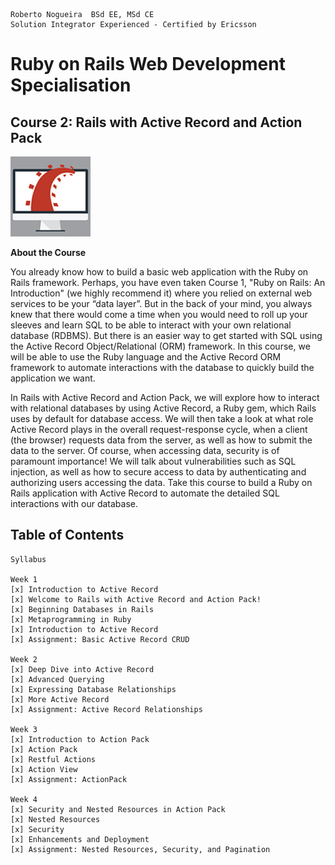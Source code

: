 ```
Roberto Nogueira  BSd EE, MSd CE
Solution Integrator Experienced - Certified by Ericsson
```
# Ruby on Rails Web Development Specialisation

## Course 2: Rails with Active Record and Action Pack

![ebook cover](images/ebook_cover.png)

**About the Course**

You already know how to build a basic web application with the Ruby on Rails framework. Perhaps, you have even taken Course 1, "Ruby on Rails: An Introduction" (we highly recommend it) where you relied on external web services to be your “data layer”. But in the back of your mind, you always knew that there would come a time when you would need to roll up your sleeves and learn SQL to be able to interact with your own relational database (RDBMS). But there is an easier way to get started with SQL using the Active Record Object/Relational (ORM) framework. In this course, we will be able to use the Ruby language and the Active Record ORM framework to automate interactions with the database to quickly build the application we want.
 
In Rails with Active Record and Action Pack, we will explore how to interact with relational databases by using Active Record, a Ruby gem, which Rails uses by default for database access. We will then take a look at what role Active Record plays in the overall request-response cycle, when a client (the browser) requests data from the server, as well as how to submit the data to the server.  Of course, when accessing data, security is of paramount importance! We will talk about vulnerabilities such as SQL injection, as well as how to secure access to data by authenticating and authorizing users accessing the data. Take this course to build a Ruby on Rails application with Active Record to automate the detailed SQL interactions with our database.

## Table of Contents

```
Syllabus

Week 1
[x] Introduction to Active Record
[x] Welcome to Rails with Active Record and Action Pack!
[x] Beginning Databases in Rails
[x] Metaprogramming in Ruby
[x] Introduction to Active Record
[x] Assignment: Basic Active Record CRUD

Week 2
[x] Deep Dive into Active Record
[x] Advanced Querying
[x] Expressing Database Relationships
[x] More Active Record
[x] Assignment: Active Record Relationships

Week 3
[x] Introduction to Action Pack
[x] Action Pack
[x] Restful Actions
[x] Action View
[x] Assignment: ActionPack

Week 4
[x] Security and Nested Resources in Action Pack
[x] Nested Resources
[x] Security
[x] Enhancements and Deployment
[x] Assignment: Nested Resources, Security, and Pagination
```
